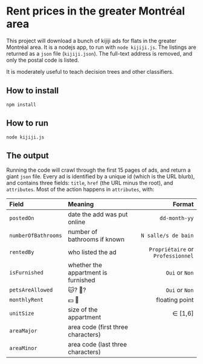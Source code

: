 # Rent prices in the greater Montréal area

This project will download a bunch of kijiji ads for flats in the greater
Montréal area. It is a nodejs app, to run with `node kijiji.js`. The listings
are returned as a `json` file (`kijiji.json`). The full-text address is removed,
and only the postal code is listed.

It is moderately useful to teach decision trees and other classifiers.

## How to install

~~~
npm install
~~~

## How to run

~~~
node kijiji.js
~~~

## The output

Running the code will crawl through the first 15 pages of ads, and return a
giant `json` file. Every ad is identified by a unique id (which is the URL
blurb), and contains three fields: `title`, `href` (the URL minus the root),
and `attributes`. Most of the action happens in `attributes`, with:

| Field               | Meaning                             |                            Format |
|:--------------------|:------------------------------------|----------------------------------:|
| `postedOn`          | date the add was put online         |                     `dd-month-yy` |
| `numberOfBathrooms` | number of bathrooms if known        |               `N salle/s de bain` |
| `rentedBy`          | who listed the ad                   | `Propriétaire` or `Professionnel` |
| `isFurnished`       | whether the appartment is furnished |                    `Oui` or `Non` |
| `petsAreAllowed`    | :cat:? :dog:?                       |                    `Oui` or `Non` |
| `monthlyRent`       | :dollar: :maple_leaf:               |                    floating point |
| `unitSize`          | size of the appartment              |                           ∈ [1,6] |
| `areaMajor`         | area code (first three characters)  |                                   |
| `areaMinor`         | area code (last three characters)   |                                   |
